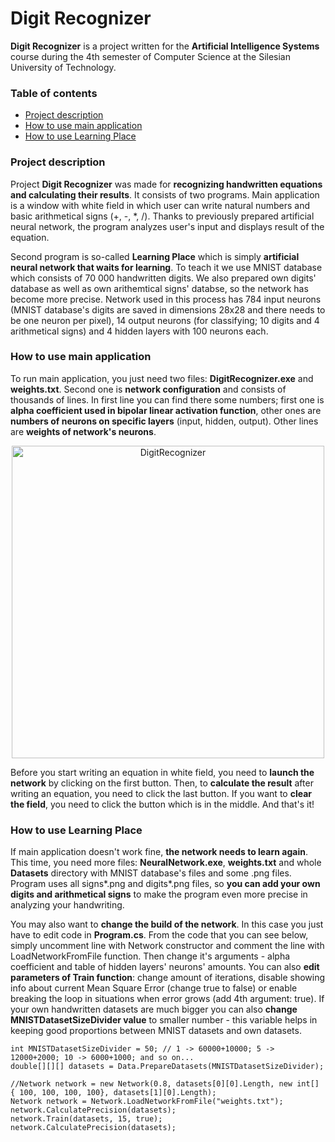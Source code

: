 # Digit Recognizer
**Digit Recognizer** is a project written for the **Artificial Intelligence Systems** course during the 4th semester of Computer Science at the Silesian University of Technology.

### Table of contents
* [Project description](#project-description)
* [How to use main application](#how-to-use-main-application)
* [How to use Learning Place](#how-to-use-learning-place)

### Project description
Project **Digit Recognizer** was made for **recognizing handwritten equations and calculating their results**.
It consists of two programs. Main application is a window with white field in which user can write natural 
numbers and basic arithmetical signs (+, -, *, /). Thanks to previously prepared artificial neural network, 
the program analyzes user's input and displays result of the equation.

Second program is so-called **Learning Place** which is simply **artificial neural network that waits for learning**. 
To teach it we use MNIST database which consists of 70 000 handwritten digits. We also prepared own digits' 
database as well as own arithemtical signs' databse, so the network has become more precise. Network used 
in this process has 784 input neurons (MNIST database's digits are saved in dimensions 28x28 and there needs 
to be one neuron per pixel), 14 output neurons (for classifying; 10 digits and 4 arithmetical signs) and 4 hidden layers
with 100 neurons each.
	
### How to use main application
To run main application, you just need two files: **DigitRecognizer.exe** and **weights.txt**. Second one is **network configuration** 
and consists of thousands of lines. In first line you can find there some numbers; first one is **alpha coefficient used in bipolar 
linear activation function**, other ones are **numbers of neurons on specific layers** (input, hidden, output). Other lines are **weights
of network's neurons**.

<p align="center">
  <img src="https://user-images.githubusercontent.com/43967269/107963517-916d9980-6fa8-11eb-99ec-aa3d0668d30b.png" alt="DigitRecognizer" width="500">
</p>

Before you start writing an equation in white field, you need to **launch the network** by clicking on the first button. 
Then, to **calculate the result** after writing an equation, you need to click the last button. If you want to **clear the field**, 
you need to click the button which is in the middle. And that's it!

### How to use Learning Place
If main application doesn't work fine, **the network needs to learn again**. This time, you need more files: **NeuralNetwork.exe**, **weights.txt** 
and whole **Datasets** directory with MNIST database's files and some .png files. Program uses all signs*.png and digits*.png files, so **you can add your
own digits and arithmetical signs** to make the program even more precise in analyzing your handwriting.

You may also want to **change the build of the network**. In this case you just have to edit code in **Program.cs**. 
From the code that you can see below, simply uncomment line with Network constructor and comment the line 
with LoadNetworkFromFile function. Then change it's arguments - alpha coefficient and table of hidden layers' neurons' amounts.
You can also **edit parameters of Train function**: change amount of iterations, disable showing info 
about current Mean Square Error (change true to false) or enable breaking the loop in situations when error grows 
(add 4th argument: true). If your own handwritten datasets are much bigger you can also **change MNISTDatasetSizeDivider value** to smaller number - this variable helps in keeping good proportions between MNIST datasets and own datasets.

```
int MNISTDatasetSizeDivider = 50; // 1 -> 60000+10000; 5 -> 12000+2000; 10 -> 6000+1000; and so on...
double[][][] datasets = Data.PrepareDatasets(MNISTDatasetSizeDivider);

//Network network = new Network(0.8, datasets[0][0].Length, new int[] { 100, 100, 100, 100}, datasets[1][0].Length);
Network network = Network.LoadNetworkFromFile("weights.txt");
network.CalculatePrecision(datasets);
network.Train(datasets, 15, true);
network.CalculatePrecision(datasets);
```
